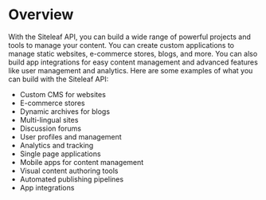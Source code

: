 # Overview

With the Siteleaf API, you can build a wide range of powerful projects and tools to manage your content. You can create custom applications to manage static websites, e-commerce stores, blogs, and more. You can also build app integrations for easy content management and advanced features like user management and analytics. Here are some examples of what you can build with the Siteleaf API:

- Custom CMS for websites
- E-commerce stores
- Dynamic archives for blogs
- Multi-lingual sites
- Discussion forums
- User profiles and management
- Analytics and tracking
- Single page applications
- Mobile apps for content management
- Visual content authoring tools
- Automated publishing pipelines
- App integrations
